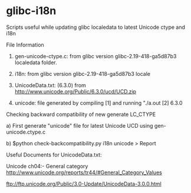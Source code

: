 glibc-i18n
==========

Scripts useful while updating glibc localedata to latest Unicode ctype and i18n

File Information
1. gen-unicode-ctype.c: from glibc version glibc-2.19-418-ga5d87b3 localedata folder.

2. i18n: from glibc version glibc-2.19-418-ga5d87b3 locale

3. UnicodeData.txt: (6.3.0)  from http://www.unicode.org/Public/6.3.0/ucd/UCD.zip 

4. unicode: file generated by compiling [1] and running "./a.out [2] 6.3.0


Checking backward compatibility of new generate LC_CTYPE

a) First generate "unicode" file for latest Unicode UCD using gen-unicode.ctype.c

b) $python check-backcompatibility.py i18n unicode > Report


Useful Documents for UnicodeData.txt:

Unicode ch04:- General category http://www.unicode.org/reports/tr44/#General_Category_Values

ftp://ftp.unicode.org/Public/3.0-Update/UnicodeData-3.0.0.html

